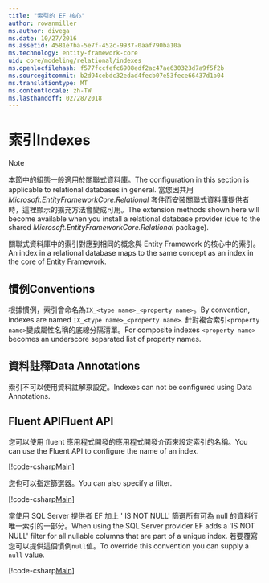```yaml
---
title: "索引的 EF 核心"
author: rowanmiller
ms.author: divega
ms.date: 10/27/2016
ms.assetid: 4581e7ba-5e7f-452c-9937-0aaf790ba10a
ms.technology: entity-framework-core
uid: core/modeling/relational/indexes
ms.openlocfilehash: f577fccfefc6908edf2ac47ae630323d7a9f5f2b
ms.sourcegitcommit: b2d94cebdc32edad4fecb07e53fece66437d1b04
ms.translationtype: MT
ms.contentlocale: zh-TW
ms.lasthandoff: 02/28/2018
---
```

# <a name="indexes"></a><span data-ttu-id="9192b-102">索引</span><span class="sxs-lookup"><span data-stu-id="9192b-102">Indexes</span></span>

> [!NOTE]  
> <span data-ttu-id="9192b-103">本節中的組態一般適用於關聯式資料庫。</span><span class="sxs-lookup"><span data-stu-id="9192b-103">The configuration in this section is applicable to relational databases in general.</span></span> <span data-ttu-id="9192b-104">當您因共用 *Microsoft.EntityFrameworkCore.Relational* 套件而安裝關聯式資料庫提供者時，這裡顯示的擴充方法會變成可用。</span><span class="sxs-lookup"><span data-stu-id="9192b-104">The extension methods shown here will become available when you install a relational database provider (due to the shared *Microsoft.EntityFrameworkCore.Relational* package).</span></span>

<span data-ttu-id="9192b-105">關聯式資料庫中的索引對應到相同的概念與 Entity Framework 的核心中的索引。</span><span class="sxs-lookup"><span data-stu-id="9192b-105">An index in a relational database maps to the same concept as an index in the core of Entity Framework.</span></span>

## <a name="conventions"></a><span data-ttu-id="9192b-106">慣例</span><span class="sxs-lookup"><span data-stu-id="9192b-106">Conventions</span></span>

<span data-ttu-id="9192b-107">根據慣例，索引會命名為`IX_<type name>_<property name>`。</span><span class="sxs-lookup"><span data-stu-id="9192b-107">By convention, indexes are named `IX_<type name>_<property name>`.</span></span> <span data-ttu-id="9192b-108">針對複合索引`<property name>`變成屬性名稱的底線分隔清單。</span><span class="sxs-lookup"><span data-stu-id="9192b-108">For composite indexes `<property name>` becomes an underscore separated list of property names.</span></span>

## <a name="data-annotations"></a><span data-ttu-id="9192b-109">資料註釋</span><span class="sxs-lookup"><span data-stu-id="9192b-109">Data Annotations</span></span>

<span data-ttu-id="9192b-110">索引不可以使用資料註解來設定。</span><span class="sxs-lookup"><span data-stu-id="9192b-110">Indexes can not be configured using Data Annotations.</span></span>

## <a name="fluent-api"></a><span data-ttu-id="9192b-111">Fluent API</span><span class="sxs-lookup"><span data-stu-id="9192b-111">Fluent API</span></span>

<span data-ttu-id="9192b-112">您可以使用 fluent 應用程式開發的應用程式開發介面來設定索引的名稱。</span><span class="sxs-lookup"><span data-stu-id="9192b-112">You can use the Fluent API to configure the name of an index.</span></span>

[!code-csharp[Main](../../../../samples/core/Modeling/FluentAPI/Samples/Relational/IndexName.cs?name=Model&highlight=9)]

<span data-ttu-id="9192b-113">您也可以指定篩選器。</span><span class="sxs-lookup"><span data-stu-id="9192b-113">You can also specify a filter.</span></span>

[!code-csharp[Main](../../../../samples/core/Modeling/FluentAPI/Samples/Relational/IndexFilter.cs?name=Model&highlight=9)]

<span data-ttu-id="9192b-114">當使用 SQL Server 提供者 EF 加上 ' IS NOT NULL' 篩選所有可為 null 的資料行唯一索引的一部分。</span><span class="sxs-lookup"><span data-stu-id="9192b-114">When using the SQL Server provider EF adds a 'IS NOT NULL' filter for all nullable columns that are part of a unique index.</span></span> <span data-ttu-id="9192b-115">若要覆寫您可以提供這個慣例`null`值。</span><span class="sxs-lookup"><span data-stu-id="9192b-115">To override this convention you can supply a `null` value.</span></span>

[!code-csharp[Main](../../../../samples/core/Modeling/FluentAPI/Samples/Relational/IndexNoFilter.cs?name=Model&highlight=10)]
